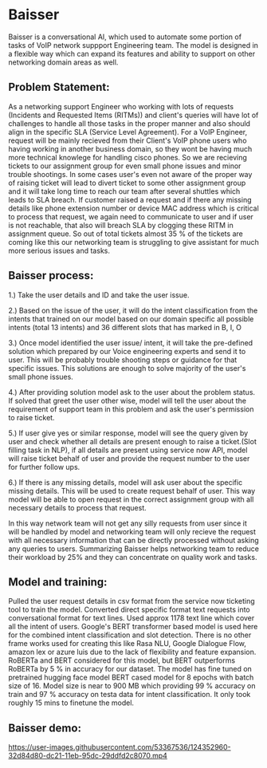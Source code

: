 # Baisser

Baisser is a conversational AI, which used to automate some portion of tasks of VoIP network suppport Engineering team. The model is designed in a flexible way which can  expand its features and ability to support on other networking domain areas as well.

## Problem Statement:

As a networking support Engineer who working with lots of requests (Incidents and Requested Items (RITMs)) and client's queries will have lot of challenges to handle all those tasks in the proper manner and also should align in the specific SLA (Service Level Agreement). For a VoIP Engineer, request will be mainly recieved from their Client's VoIP phone users who having working in another business domain, so they wont be having much more technical knowlege for handling cisco phones. So we are recieving tickets to our assignment group for even small phone issues and minor trouble shootings. In some cases user's even not aware of the proper way of raising ticket will lead to divert ticket to some other assignment group and it will take long time to reach our team after several shuttles which leads to SLA breach. If customer raised a request and if there any missing details like phone extension number or device MAC address which is critical to process that request, we again need to communicate to user and if user is not reachable, that also will breach SLA by clogging these RITM in assignment queue. So out of total tickets almost 35 % of the tickets are coming like this our networking team is struggling to give assistant for much more serious issues and tasks.

## Baisser process:

1.) Take the user details and ID and take the user issue.

2.) Based on the issue of the user, it will do the intent classification from the intents that trained on our model based on our domain specific all possible intents (total 13 intents) and 36 different slots that has marked in B, I, O

3.) Once model identified the user issue/ intent, it will take the pre-defined solution which prepared by our Voice engineering experts and send it to user. This will be probably trouble shooting steps or guidance for that specific issues. This solutions are enough to solve majority of the user's small phone issues.

4.) After providing solution model ask to the user about the problem status. If solved that greet the user other wise, model will tell the user about the requirement of support team in this problem and ask the user's permission to raise ticket.

5.) If user give yes or similar response, model will see the query given by user and check whether all details are present enough to raise a ticket.(Slot filling task in NLP), if all details are present using service now API, model will raise ticket behalf of user and provide the request number to the user for further follow ups.

6.) If there is any missing details, model will ask user about the specific missing details. This will be used to create request behalf of user. This way model will be able to open request in the correct assignment group with all necessary details to process that request.

In this way network team will not get any silly requests from user since it will be handled by model and networking team will only recieve the request with all necessary information that can be directly processed without asking any queries to users. Summarizing Baisser helps networking team to reduce their workload by 25% and they can concentrate on quality work and tasks.

## Model and training:

Pulled the user request details in csv format from the service now ticketing tool to train the model. Converted direct specific format text requests into conversational format for text lines. Used approx 1178 text line which cover all the intent of users. Google's BERT transformer based model is used here for the combined intent classification and slot detection. There is no other frame works used for creating this like Rasa NLU, Google Dialogue Flow, amazon lex or azure luis due to the lack of flexibility and feature expansion. RoBERTa and BERT considered for this model, but BERT outperforms RoBERTa by 5 % in accuracy for our dataset.
The model has fine tuned on pretrained hugging face model BERT cased model for 8 epochs with batch size of 16. Model size is near to 900 MB which providing 99 % accuracy on train and 97 % accuracy on testa data for intent classification. It only took roughly 15 mins to finetune the model.

## Baisser demo:



https://user-images.githubusercontent.com/53367536/124352960-32d84d80-dc21-11eb-95dc-29ddfd2c8070.mp4

